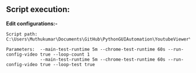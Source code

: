 ## Script execution:

**Edit configurations:-**

	Script path: C:\Users\Muthukumar\Documents\GitHub\PythonGUIAutomation\YoutubeViewer\Script\MuthuGUIAutomation.py
    
    Parameters:  --main-test-runtime 5m --chrome-test-runtime 60s --run-config-video true --loop-count 1
                 --main-test-runtime 5m --chrome-test-runtime 60s --run-config-video true --loop-test true